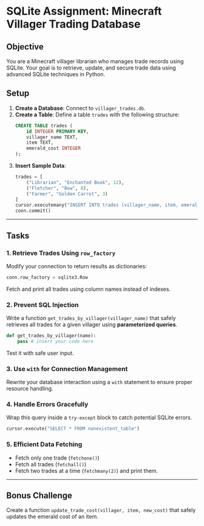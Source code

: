 # SQLite Assignment: Minecraft Villager Trading Database

## **Objective**
You are a Minecraft villager librarian who manages trade records using SQLite. Your goal is to retrieve, update, and secure trade data using advanced SQLite techniques in Python.

## **Setup**
1. **Create a Database**: Connect to `villager_trades.db`.
2. **Create a Table**: Define a table `trades` with the following structure:
   ```sql
   CREATE TABLE trades (
       id INTEGER PRIMARY KEY,
       villager_name TEXT,
       item TEXT,
       emerald_cost INTEGER
   );
   ```
3. **Insert Sample Data**:
   ```python
   trades = [
       ("Librarian", "Enchanted Book", 12),
       ("Fletcher", "Bow", 8),
       ("Farmer", "Golden Carrot", 3)
   ]
   cursor.executemany("INSERT INTO trades (villager_name, item, emerald_cost) VALUES (?, ?, ?)", trades)
   conn.commit()
   ```

---

## **Tasks**

### **1. Retrieve Trades Using `row_factory`**
Modify your connection to return results as dictionaries:
```python
conn.row_factory = sqlite3.Row
```
Fetch and print all trades using column names instead of indexes.

### **2. Prevent SQL Injection**
Write a function `get_trades_by_villager(villager_name)` that safely retrieves all trades for a given villager using **parameterized queries**.
```python
def get_trades_by_villager(name):
    pass # insert your code here
```
Test it with safe user input.

### **3. Use `with` for Connection Management**
Rewrite your database interaction using a `with` statement to ensure proper resource handling.

### **4. Handle Errors Gracefully**
Wrap this query inside a `try-except` block to catch potential SQLite errors.
```python
cursor.execute("SELECT * FROM nonexistent_table")
```

### **5. Efficient Data Fetching**
- Fetch only one trade (`fetchone()`)
- Fetch all trades (`fetchall()`)
- Fetch two trades at a time (`fetchmany(2)`) and print them.

---

## **Bonus Challenge**
Create a function `update_trade_cost(villager, item, new_cost)` that safely updates the emerald cost of an item.
